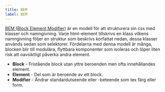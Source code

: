 ```yaml
---
title: BEM
label: BEM
---
```


[BEM (Block Element Modifier)](http://getbem.com/introduction/) är en modell för att strukturera sin css med klasser och namngivning. Varje html-element tillskrivs en klass vilkens namngivning följer en struktur som beskrivs korfattat nedan, dessa klasser används sedan som selektorer. Fördelarna med denna modell är många, blocken blir till modulära, flyttbara komponenter som isoleras och löper liten risk att oavsiktligt påverka andra element.

- **Block** - Fristående block utan yttre beroenden men ofta innehållandes element.
- **Element** - Del som är beroende av ett block.
- **Modifier** - Ändrar standardutseende eller -beteende som tex färg eller form.